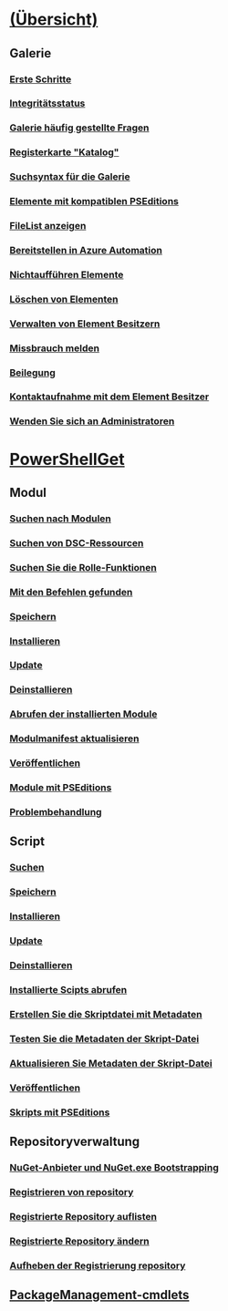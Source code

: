 # [(Übersicht)](readme.md)
## Galerie
### [Erste Schritte](psgallery/psgallery_gettingstarted.md)
### [Integritätsstatus](psgallery/psgallery_status.md)
### [Galerie häufig gestellte Fragen](psgallery/psgallery_faqs.md)
### [Registerkarte "Katalog"](psgallery/psgallery_items_tab.md)
### [Suchsyntax für die Galerie](psgallery/psgallery_search_syntax.md)
### [Elemente mit kompatiblen PSEditions](psgallery/psgallery_pseditions.md)
### [FileList anzeigen](psgallery/psgallery_filelist_feature.md)
### [Bereitstellen in Azure Automation](psgallery/psgallery_deploy_to_azure_automation.md)
### [Nichtaufführen Elemente](psgallery/psgallery_unlist_items.md)
### [Löschen von Elementen](psgallery/Deleting-Items.md)
### [Verwalten von Element Besitzern](psgallery/Managing-Item-Owners.md)
### [Missbrauch melden](psgallery/psgallery_report_abuse.md)
### [Beilegung](psgallery/psgallery_dispute_resolution.md)
### [Kontaktaufnahme mit dem Element Besitzer](psgallery/psgallery_contacting_item_owners.md)
### [Wenden Sie sich an Administratoren](psgallery/psgallery_contacting_administrators.md)

# [PowerShellGet](psget/overview.md)
## Modul
### [Suchen nach Modulen](psget/module/psget_find-module.md)
### [Suchen von DSC-Ressourcen](psget/module/psget_find-dscresource.md)
### [Suchen Sie die Rolle-Funktionen](psget/module/psget_find-rolecapability.md)
### [Mit den Befehlen gefunden](psget/module/psget_find-command.md)
### [Speichern](psget/module/psget_save-module.md)
### [Installieren](psget/module/psget_install-module.md)
### [Update](psget/module/psget_update-module.md)
### [Deinstallieren](psget/module/psget_uninstall-module.md)
### [Abrufen der installierten Module](psget/module/psget_get-installedmodule.md)
### [Modulmanifest aktualisieren](psget/module/psget_update-modulemanifest.md)
### [Veröffentlichen](psget/module/psget_publish-module.md)
### [Module mit PSEditions](psget/module/modulewithpseditionsupport.md)
### [Problembehandlung](psget/psget_cmdlets_troubleshooting.md)

## Script
### [Suchen](psget/script/psget_find-script.md)
### [Speichern](psget/script/psget_save-script.md)
### [Installieren](psget/script/psget_install-script.md)
### [Update](psget/script/psget_update-script.md)
### [Deinstallieren](psget/script/psget_uninstall-script.md)
### [Installierte Scipts abrufen](psget/script/psget_get-installedscript.md)
### [Erstellen Sie die Skriptdatei mit Metadaten](psget/script/psget_new-scriptfileinfo.md)
### [Testen Sie die Metadaten der Skript-Datei](psget/script/psget_test-scriptfileinfo.md)
### [Aktualisieren Sie Metadaten der Skript-Datei](psget/script/psget_update-scriptfileinfo.md)
### [Veröffentlichen](psget/script/psget_publish-script.md)
### [Skripts mit PSEditions](psget/script/scriptwithpseditionsupport.md)

## Repositoryverwaltung
### [NuGet-Anbieter und NuGet.exe Bootstrapping](psget/repository/bootstrapping_nuget_proivder_and_exe.md)
### [Registrieren von repository](psget/repository/psget_register-psrepository.md)
### [Registrierte Repository auflisten](psget/repository/psget_get-psrepository.md)
### [Registrierte Repository ändern](psget/repository/psget_set-psrepository.md)
### [Aufheben der Registrierung repository](psget/repository/psget_unregister-psrepository.md)

## [PackageManagement-cmdlets](psget/oneget/PackageManagement_cmdlets.md)


<!--HONumber=Oct16_HO1-->



